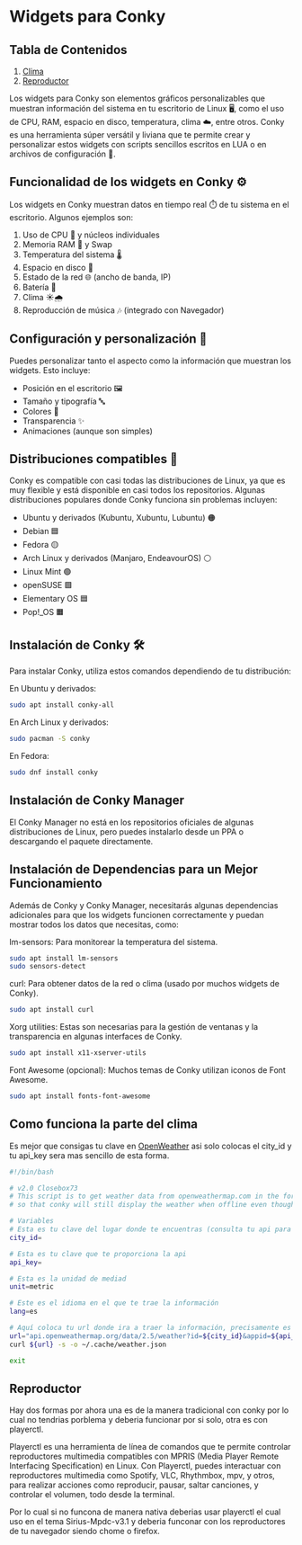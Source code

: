 # Widgets para Conky

## Tabla de Contenidos

1. [Clima](#Como-funciona-la-parte-del-clima)
2. [Reproductor](#Reproductor)


Los widgets para Conky son elementos gráficos personalizables que muestran información del sistema en tu 
escritorio de Linux 🖥️, como el uso de CPU, RAM, espacio en disco, temperatura, clima ☁️, entre otros. Conky 
es una herramienta súper versátil y liviana que te permite crear y personalizar estos widgets con scripts 
sencillos escritos en LUA o en archivos de configuración 📜.

## Funcionalidad de los widgets en Conky ⚙️

Los widgets en Conky muestran datos en tiempo real ⏱️ de tu sistema en el escritorio. Algunos ejemplos son:

1. Uso de CPU 🧠 y núcleos individuales
2. Memoria RAM 💾 y Swap
3. Temperatura del sistema 🌡️
4. Espacio en disco 💽
5. Estado de la red 🌐 (ancho de banda, IP)
6. Batería 🔋
7. Clima ☀🌧️
8. Reproducción de música 🎶 (integrado con Navegador)

## Configuración y personalización 🎨
Puedes personalizar tanto el aspecto como la información que muestran los widgets. Esto incluye:

- Posición en el escritorio 🖼️
- Tamaño y tipografía 🔤
- Colores 🎨
- Transparencia ✨
- Animaciones (aunque son simples)

## Distribuciones compatibles 🐧
Conky es compatible con casi todas las distribuciones de Linux, ya que es muy flexible y está disponible en casi todos los repositorios. Algunas distribuciones populares donde Conky funciona sin problemas incluyen:

- Ubuntu y derivados (Kubuntu, Xubuntu, Lubuntu) 🟠
- Debian 🟦
- Fedora 🟡
- Arch Linux y derivados (Manjaro, EndeavourOS) ⚪
- Linux Mint 🟢
- openSUSE 🟩
- Elementary OS 🟦
- Pop!_OS 🟧

## Instalación de Conky 🛠️
Para instalar Conky, utiliza estos comandos dependiendo de tu distribución:

En Ubuntu y derivados:

```bash
sudo apt install conky-all
```

En Arch Linux y derivados:
```bash
sudo pacman -S conky
```

En Fedora:
```bash
sudo dnf install conky
```

## Instalación de Conky Manager
El Conky Manager no está en los repositorios oficiales de algunas distribuciones de Linux, pero puedes instalarlo desde un PPA o descargando el paquete directamente.

## Instalación de Dependencias para un Mejor Funcionamiento
Además de Conky y Conky Manager, necesitarás algunas dependencias adicionales para que los widgets funcionen correctamente y puedan mostrar todos los datos que necesitas, como:

lm-sensors: Para monitorear la temperatura del sistema.
```bash
sudo apt install lm-sensors
sudo sensors-detect
```

curl: Para obtener datos de la red o clima (usado por muchos widgets de Conky).
```bash
sudo apt install curl
```

Xorg utilities: Estas son necesarias para la gestión de ventanas y la transparencia en algunas interfaces de Conky.
```bash
sudo apt install x11-xserver-utils
```

Font Awesome (opcional): Muchos temas de Conky utilizan iconos de Font Awesome.
```bash
sudo apt install fonts-font-awesome
```

## Como funciona la parte del clima
Es mejor que consigas tu clave en [OpenWeather](https://openweathermap.org/) asi solo colocas el city_id y tu api_key
sera mas sencillo de esta forma.

```bash
#!/bin/bash

# v2.0 Closebox73
# This script is to get weather data from openweathermap.com in the form of a json file
# so that conky will still display the weather when offline even though it doesn't up to date

# Variables
# Esta es tu clave del lugar donde te encuentras (consulta tu api para saber la tuya)
city_id=

# Esta es tu clave que te proporciona la api
api_key=

# Esta es la unidad de mediad
unit=metric

# Este es el idioma en el que te trae la información
lang=es

# Aquí coloca tu url donde ira a traer la información, precisamente es de donde obtuviste tu código
url="api.openweathermap.org/data/2.5/weather?id=${city_id}&appid=${api_key}&cnt=5&units=${unit}&lang=${lang}"
curl ${url} -s -o ~/.cache/weather.json

exit
```

## Reproductor
Hay dos formas por ahora una es de la manera tradicional con conky por lo cual no tendrias porblema y deberia funcionar por si solo,
otra es con playerctl.

Playerctl es una herramienta de línea de comandos que te permite controlar reproductores multimedia compatibles con MPRIS 
(Media Player Remote Interfacing Specification) en Linux. Con Playerctl, puedes interactuar con reproductores multimedia 
como Spotify, VLC, Rhythmbox, mpv, y otros, para realizar acciones como reproducir, pausar, saltar canciones, y controlar 
el volumen, todo desde la terminal.

Por lo cual si no funcona de manera nativa deberias usar playerctl el cual uso en el tema Sirius-Mpdc-v3.1 y deberia funconar
con los reproductores de tu navegador siendo chome o firefox.
